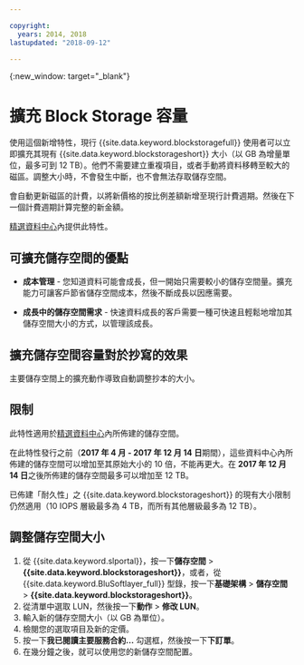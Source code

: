 ```yaml
---

copyright:
  years: 2014, 2018
lastupdated: "2018-09-12"

---
```

{:new_window: target="_blank"}

# 擴充 Block Storage 容量

使用這個新增特性，現行 {{site.data.keyword.blockstoragefull}} 使用者可以立即擴充其現有 {{site.data.keyword.blockstorageshort}} 大小（以 GB 為增量單位，最多可到 12 TB）。他們不需要建立重複項目，或者手動將資料移轉至較大的磁區。調整大小時，不會發生中斷，也不會無法存取儲存空間。 

會自動更新磁區的計費，以將新價格的按比例差額新增至現行計費週期。然後在下一個計費週期計算完整的新金額。

[精選資料中心](new-ibm-block-and-file-storage-location-and-features.html)內提供此特性。 

## 可擴充儲存空間的優點

- **成本管理** - 您知道資料可能會成長，但一開始只需要較小的儲存空間量。擴充能力可讓客戶節省儲存空間成本，然後不斷成長以因應需要。  

- **成長中的儲存空間需求** - 快速資料成長的客戶需要一種可快速且輕鬆地增加其儲存空間大小的方式，以管理該成長。

## 擴充儲存空間容量對於抄寫的效果

主要儲存空間上的擴充動作導致自動調整抄本的大小。 

## 限制

此特性適用於[精選資料中心](new-ibm-block-and-file-storage-location-and-features.html)內所佈建的儲存空間。 

在此特性發行之前（**2017 年 4 月 - 2017 年 12 月 14 日**期間），這些資料中心內所佈建的儲存空間可以增加至其原始大小的 10 倍，不能再更大。在 **2017 年 12 月 14 日**之後所佈建的儲存空間最多可以增加至 12 TB。 

已佈建「耐久性」之 {{site.data.keyword.blockstorageshort}} 的現有大小限制仍然適用（10 IOPS 層級最多為 4 TB，而所有其他層級最多為 12 TB）。

## 調整儲存空間大小

1. 從 {{site.data.keyword.slportal}}，按一下**儲存空間** > **{{site.data.keyword.blockstorageshort}}**，或者，從 {{site.data.keyword.BluSoftlayer_full}} 型錄，按一下**基礎架構** > **儲存空間** > **{{site.data.keyword.blockstorageshort}}**。
2. 從清單中選取 LUN，然後按一下**動作** > **修改 LUN**。
3. 輸入新的儲存空間大小（以 GB 為單位）。
4. 檢閱您的選取項目及新的定價。
5. 按一下**我已閱讀主要服務合約...** 勾選框，然後按一下**下訂單**。
6. 在幾分鐘之後，就可以使用您的新儲存空間配置。
